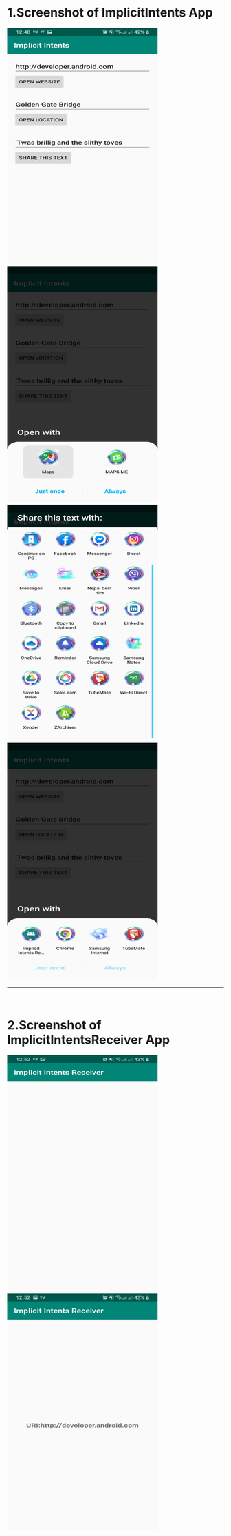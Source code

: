 # 1.Screenshot of ImplicitIntents App

<img src="Screenshot_ImplicitIntents/Screenshot1_Implicit%20Intents.jpg" width="350" height="550" />
<img src="Screenshot_ImplicitIntents/Screenshot2_Android%20System.jpg" width="350" height="550" />
<img src="Screenshot_ImplicitIntents/Screenshot3_Android%20System.jpg" width="350" height="550" />
<img src="Screenshot_ImplicitIntents/Screenshot4_Android%20System.jpg" width="350" height="550" />
<br />
<hr />
<br />

# 2.Screenshot of ImplicitIntentsReceiver App

<img src="Screenshot_ImplicitIntentsReceiver/Screenshot1_Implicit Intents Receiver.jpg" width="350" height="550" />
<img src="Screenshot_ImplicitIntentsReceiver/Screenshot2_Implicit Intents Receiver.jpg" width="350" height="550" />

